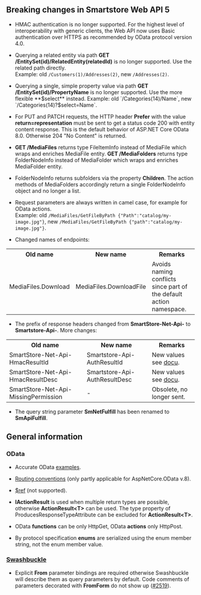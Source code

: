 ﻿## Breaking changes in Smartstore Web API 5

- HMAC authentication is no longer supported. For the highest level of interoperability with generic clients, the Web API now uses Basic authentication over HTTPS 
as recommended by OData protocol version 4.0.

- Querying a related entity via path **GET /EntitySet(id)/RelatedEntity(relatedId)** is no longer supported. Use the related path directly.  
 Example: old `/Customers(1)/Addresses(2)`, new `/Addresses(2)`.

- Querying a single, simple property value via path **GET /EntitySet(id)/PropertyName** is no longer supported. Use the more flexible **$select** instead.  
Example: old `/Categories(14)/Name`, new `/Categories(14)?$select=Name`.

- For PUT and PATCH requests, the HTTP header **Prefer** with the value **return=representation** must be sent to get a 
status code 200 with entity content response. This is the default behavior of ASP.NET Core OData 8.0. Otherwise 204 "No Content" is returned.

- **GET /MediaFiles** returns type FileItemInfo instead of MediaFile which wraps and enriches MediaFile entity. 
**GET /MediaFolders** returns type FolderNodeInfo instead of MediaFolder which wraps and enriches MediaFolder entity.

- FolderNodeInfo returns subfolders via the property **Children**. The action methods of MediaFolders 
accordingly return a single FolderNodeInfo object and no longer a list.

- Request parameters are always written in camel case, for example for OData actions.    
Example: old `/MediaFiles/GetFileByPath {"Path":"catalog/my-image.jpg"}`, new `/MediaFiles/GetFileByPath {"path":"catalog/my-image.jpg"}`.

- Changed names of endpoints:
<table>
    <tr>
        <th>Old name</th>
        <th>New name</th>
        <th>Remarks</th>
    </tr>
    <tr>
        <td>MediaFiles.Download</td>
        <td>MediaFiles.DownloadFile</td>
        <td>Avoids naming conflicts since part of the default action namespace.</td>
    </tr>
</table>

- The prefix of response headers changed from **SmartStore-Net-Api-** to **Smartstore-Api-**. More changes:
<table>
    <tr>
        <th>Old name</th>
        <th>New name</th>
        <th>Remarks</th>
    </tr>
    <tr>
        <td>SmartStore-Net-Api-HmacResultId</td>
        <td>Smartstore-Api-AuthResultId</td>
        <td>New values see <a href="https://smartstore.atlassian.net/wiki/spaces/SMNET50/pages/1956121714/Web+API">docu</a>.</td>
    </tr>
    <tr>
        <td>SmartStore-Net-Api-HmacResultDesc</td>
        <td>Smartstore-Api-AuthResultDesc</td>
        <td>New values see <a href="https://smartstore.atlassian.net/wiki/spaces/SMNET50/pages/1956121714/Web+API">docu</a>.</td>
    </tr>
    <tr>
        <td>SmartStore-Net-Api-MissingPermission</td>
        <td>-</td>
        <td>Obsolete, no longer sent.</td>
    </tr>
</table>

- The query string parameter **SmNetFulfill** has been renamed to **SmApiFulfill**.

## General information
### OData
- Accurate OData <a href="https://github.com/dotnet/aspnet-api-versioning/tree/93bd8dc7582ec14c8ec97997c01cfe297b085e17/examples/AspNetCore/OData">examples</a>.
- <a href="https://learn.microsoft.com/en-us/odata/webapi/built-in-routing-conventions">Routing conventions</a> (only partly applicable for AspNetCore.OData v.8).
- <a href="https://learn.microsoft.com/en-us/aspnet/web-api/overview/odata-support-in-aspnet-web-api/odata-v4/entity-relations-in-odata-v4#creating-a-relationship-between-entities">$ref</a> (not supported).

- **IActionResult** is used when multiple return types are possible, otherwise **ActionResult&lt;T&gt;** can be used. 
The type property of ProducesResponseTypeAttribute can be excluded for **ActionResult&lt;T&gt;**.

- OData **functions** can be only HttpGet, OData **actions** only HttpPost.

- By protocol specification **enums** are serialized using the enum member string, not the enum member value.

### <a href="https://github.com/domaindrivendev/Swashbuckle.AspNetCore">Swashbuckle</a>
- Explicit **From** parameter bindings are required otherwise Swashbuckle will describe them as query parameters by default.
Code comments of parameters decorated with **FromForm** do not show up (<a href="https://github.com/domaindrivendev/Swashbuckle.AspNetCore/issues/2519">#2519</a>).
